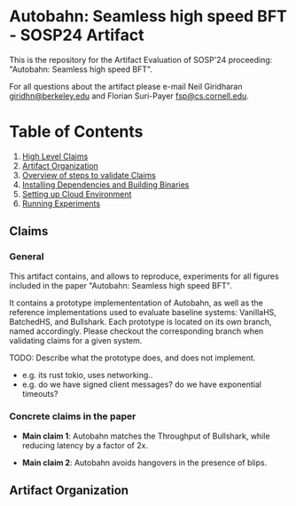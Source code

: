 # Autobahn: Seamless high speed BFT - SOSP24 Artifact 
This is the repository for the Artifact Evaluation of SOSP'24 proceeding: "Autobahn: Seamless high speed BFT".

For all questions about the artifact please e-mail Neil Giridharan <giridhn@berkeley.edu> and Florian Suri-Payer <fsp@cs.cornell.edu>. 


# Table of Contents
1. [High Level Claims](#Claims)
2. [Artifact Organization](#artifact)
3. [Overview of steps to validate Claims](#validating)
4. [Installing Dependencies and Building Binaries](#installing)
5. [Setting up Cloud Environment](#cloud)
6. [Running Experiments](#experiments)

## Claims 

### General

This artifact contains, and allows to reproduce, experiments for all figures included in the paper "Autobahn: Seamless high speed BFT". 

It contains a prototype implemententation of Autobahn, as well as the reference implementations used to evaluate baseline systems: VanillaHS, BatchedHS, and Bullshark. Each prototype is located on its *own* branch, named accordingly. Please checkout the corresponding branch when validating claims for a given system.

TODO: Describe what the prototype does, and does not implement.
- e.g. its rust tokio, uses networking..
- e.g. do we have signed client messages? do we have exponential timeouts?



### Concrete claims in the paper

- **Main claim 1**: Autobahn matches the Throughput of Bullshark, while reducing latency by a factor of 2x. 

- **Main claim 2**: Autobahn avoids hangovers in the presence of blips.


## Artifact Organization <a name="artifact"></a>

